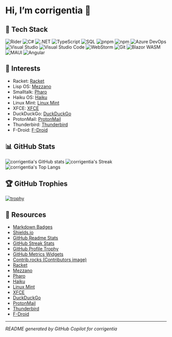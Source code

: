 <!-- ## Hi there 👋 -->

<!--
**corrigentia/corrigentia** is a ✨ _special_ ✨ repository because its `README.md` (this file) appears on your GitHub profile.

Here are some ideas to get you started:

- 🔭 I’m currently working on ...
- 🌱 I’m currently learning ...
- 👯 I’m looking to collaborate on ...
- 🤔 I’m looking for help with ...
- 💬 Ask me about ...
- 📫 How to reach me: ...
- 😄 Pronouns: ...
- ⚡ Fun fact: ...
-->

# Hi, I’m corrigentia 👋

## 🚀 Tech Stack

![Rider](https://img.shields.io/badge/Rider-000000?logo=Rider&logoColor=white&style=for-the-badge)
![C#](https://img.shields.io/badge/C%23-239120?logo=c-sharp&logoColor=white&style=for-the-badge)
![.NET](https://img.shields.io/badge/.NET-512BD4?logo=dotnet&logoColor=white&style=for-the-badge)
![TypeScript](https://img.shields.io/badge/TypeScript-3178C6?logo=typescript&logoColor=white&style=for-the-badge)
![SQL](https://img.shields.io/badge/SQL-336791?logo=postgresql&logoColor=white&style=for-the-badge)
![pnpm](https://img.shields.io/badge/pnpm-F69220?logo=pnpm&logoColor=white&style=for-the-badge)
![npm](https://img.shields.io/badge/npm-CB3837?logo=npm&logoColor=white&style=for-the-badge)
![Azure DevOps](https://img.shields.io/badge/Azure%20DevOps-0078D7?logo=azuredevops&logoColor=white&style=for-the-badge)
![Visual Studio](https://img.shields.io/badge/Visual%20Studio-5C2D91?logo=visual-studio&logoColor=white&style=for-the-badge)
![Visual Studio Code](https://img.shields.io/badge/Visual%20Studio%20Code-007ACC?logo=visualstudiocode&logoColor=white&style=for-the-badge)
![WebStorm](https://img.shields.io/badge/WebStorm-000000?logo=WebStorm&logoColor=white&style=for-the-badge)
![Git](https://img.shields.io/badge/Git-F05032?logo=git&logoColor=white&style=for-the-badge)
![Blazor WASM](https://img.shields.io/badge/Blazor%20WASM-512BD4?logo=blazor&logoColor=white&style=for-the-badge)
![MAUI](https://img.shields.io/badge/MAUI-512BD4?logo=dotnet&logoColor=white&style=for-the-badge)
![Angular](https://img.shields.io/badge/Angular-DD0031?logo=angular&logoColor=white&style=for-the-badge)

## 🌱 Interests

- Racket: [Racket](https://racket-lang.org/)
- Lisp OS: [Mezzano](https://github.com/froggey/Mezzano)
- Smalltalk: [Pharo](https://pharo.org/)
- Haiku OS: [Haiku](https://www.haiku-os.org/)
- Linux Mint: [Linux Mint](https://linuxmint.com/)
- XFCE: [XFCE](https://xfce.org/)
- DuckDuckGo: [DuckDuckGo](https://duckduckgo.com/)
- ProtonMail: [ProtonMail](https://proton.me/mail)
- Thunderbird: [Thunderbird](https://www.thunderbird.net/)
- F-Droid: [F-Droid](https://f-droid.org/)

## 📊 GitHub Stats

![corrigentia's GitHub stats](https://github-readme-stats.vercel.app/api?username=corrigentia&show_icons=true&theme=tokyonight)
![corrigentia's Streak](https://github-readme-streak-stats.herokuapp.com/?user=corrigentia&theme=tokyonight)
![corrigentia's Top Langs](https://github-readme-stats.vercel.app/api/top-langs/?username=corrigentia&layout=compact&theme=tokyonight)

## 🏆 GitHub Trophies

[![trophy](https://github-profile-trophy.vercel.app/?username=corrigentia&theme=tokyonight)](https://github.com/ryo-ma/github-profile-trophy)

## 🔗 Resources

- [Markdown Badges](https://github.com/Ileriayo/markdown-badges)
- [Shields.io](https://shields.io/)
- [GitHub Readme Stats](https://github.com/anuraghazra/github-readme-stats)
- [GitHub Streak Stats](https://github.com/DenverCoder1/github-readme-streak-stats)
- [GitHub Profile Trophy](https://github.com/ryo-ma/github-profile-trophy)
- [GitHub Metrics Widgets](https://github.com/lowlighter/metrics)
- [Contrib.rocks (Contributors image)](https://contrib.rocks/)
- [Racket](https://racket-lang.org/)
- [Mezzano](https://github.com/froggey/Mezzano)
- [Pharo](https://pharo.org/)
- [Haiku](https://www.haiku-os.org/)
- [Linux Mint](https://linuxmint.com/)
- [XFCE](https://xfce.org/)
- [DuckDuckGo](https://duckduckgo.com/)
- [ProtonMail](https://proton.me/mail)
- [Thunderbird](https://www.thunderbird.net/)
- [F-Droid](https://f-droid.org/)

---
*README generated by GitHub Copilot for corrigentia*
